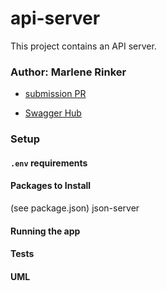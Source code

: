# api-server

This project contains an API server.


### Author: Marlene Rinker

- [submission PR](https://github.com/marlenerinker-401-advanced-javascript/api-server/pull/4)
<!-- - [tests report](https://github.com/marlenerinker-401-advanced-javascript/notes/actions) -->
- [Swagger Hub](https://app.swaggerhub.com/apis/marlene-rinker/api-server/0.1#/)

### Setup

#### `.env` requirements
<!-- requirements here if any -->

#### Packages to Install
(see package.json)
json-server




#### Running the app
<!-- how to run the app goes here -->




#### Tests
<!-- info about tests goes here -->

#### UML
<!-- UML diagram goes here -->

